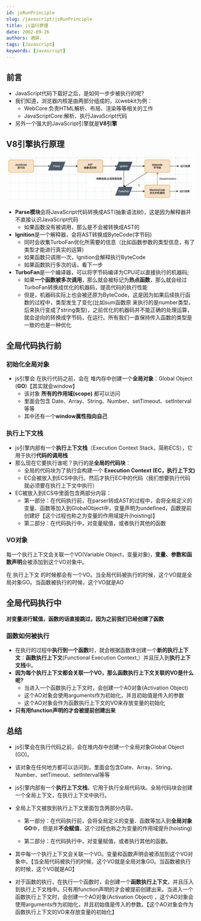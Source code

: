 ```yaml
---
id: jsRunPrinciple
slug: /javascript/jsRunPrinciple
title: js运行原理
date: 2002-09-26
authors: 酒辞.
tags: [Javascript]
keywords: [Javascript]
---
```


## 前言

- JavaScript代码下载好之后，是如何一步步被执行的呢?
- 我们知道，浏览器内核是由两部分组成的，以webkit为例：
  - WebCore:负责HTML解析、布局、渲染等等相关的工作
  - JavaScriptCore:解析、执行JavaScript代码
- 另外一个强大的JavaScript引擎就是**V8引擎**



## V8引擎执行原理

![image-20230226105308544](js运行原理.assets/image-20230226105308544.png)

- **Parse模块**会将JavaScript代码转换成AST(抽象语法树)，这是因为解释器并不直接认识JavaScript代码
  - 如果函数没有被调用，那么是不会被转换成AST的
- **lgnition**是一个解释器，会将AST转换成ByteCode(字节码)
  - 同时会收集TurboFan优化所需要的信息（比如函数参数的类型信息，有了类型才能进行真实的运算)
  - 如果函数只调用一次，lgnition会解释执行ByteCode
  - 如果函数执行多次的话，看下一步
- **TurboFan**是一个编译器，可以将字节码编译为CPU可以直接执行的机器码;
  - 如果**一个函数被多次调用**，那么就会被标记为**热点函数**，那么就会经过TurboFan转换成优化的机器码，提高代码的执行性能
  - 但是，机器码实际上也会被还原为ByteCode，这是因为如果后续执行函数的过程中，类型发生了变化(比如sum函数原
    来执行的是number类型，后来执行变成了string类型)，之前优化的机器码并不能正确的处理运算，就会逆向的转换成字节码，在运行。所有我们一直保持传入函数的类型是一致的也是一种优化



## 全局代码执行前

### 初始化全局对象

- js引擎会 在执行代码之前，会在 堆内存中创建一个**全局对象**：Global Object (**GO**)【其实就会window】
  - 该对象 **所有的作用域(scope)** 都可以访问
  - 里面会包含 Date、Array、String、Number、setTimeout、setInterval 等等
  - 其中还有一个**window属性指向自己**



### 执行上下文栈

- js引擎内部有一个**执行上下文栈**（Execution Context Stack，简称ECS），它用于执行**代码的调用栈**
- 那么现在它要执行谁呢？执行的是**全局的代码块**：
  - 全局的代码块为了执行会构建一个 **Execution Context (EC，执行上下文)** 
  - EC会被放入到ECS中执行。然后才执行EC中的代码（我们想要执行代码就必须要在执行上下文中执行）
- EC被放入到ECS中里面包含两部分内容：
  - 第一部分：在代码执行前，在parser转成AST的过程中，会将全局定义的变量、函数等加入到GlobalObject中，变量声明为undefined，函数提前创建好【这个过程也称之为变量的作用域提升(hoisting)】
  - 第二部分：在代码执行中，对变量赋值，或者执行其他的函数



### VO对象

每一个执行上下文会关联一个VO(Variable Object，变量对象)，**变量、参数和函数声明**会被添加到这个VO对象中。

在 执行上下文 的时候都会有一个VO。当全局代码被执行的时候，这个VO就是全局对象GO。当函数被执行的时候，这个VO就是AO



## 全局代码执行中

**对变量进行赋值，函数的话直接跳过，因为之前我们已经创建了函数**

### 函数如何被执行

- 在执行的过程中**执行到一个函数**时，就会根据函数体创建一个**新的执行上下文**：**函数执行上下文**(Functional Execution Context,）并且压入到**执行上下文栈**中。
- **因为每个执行上下文都会关联一个VO，那么函数执行上下文关联的VO是什么呢?**
  - 当进入一个函数执行上下文时，会创建一个AO对象(Activation Object) 
  - 这个AO对象会使用arguments作为初始化，并且初始值是传入的参数
  - 这个AO对象会作为函数执行上下文的VO来存放变量的初始化
- **只有用function声明的才会被提前创建出来**





## 总结

- js引擎会在执行代码之前，会在堆内存中创建一个全局对象Global Object (GO)。
- 该对象在任何地方都可以访问到，里面会包含Date、Array、String、Number、setTimeout、setInterval等等
- js引擎内部有一个**执行上下文栈**，它用于执行全局代码块。全局代码块会创建一个全局上下文，在执行上下文中执行。
- 全局上下文被放到执行上下文里面包含两部分内容。
  - 第一部分：在代码执行前，会将全局定义的变量、函数等加入到**全局对象GO**中，但是并**不会赋值**，这个过程也称之为变量的作用域提升(hoisting)

  - 第二部分：在代码执行中，对变量赋值，或者执行其他的函数。

- 其中每一个执行上下文会关联一个VO。变量和函数声明会被添加到这个VO对象中。【当全局代码被执行的时候，这个VO就是全局对象GO。当函数被执行的时候，这个VO就是AO】

- 对于函数的执行，在执行一个函数时，会创建一个**函数执行上下文**，并且压入到执行上下文栈中。只有用function声明的才会被提前创建出来。当进入一个函数执行上下文时，会创建一个AO对象(Activation Object) ，这个AO对象会使用arguments作为初始化，并且初始值是传入的参数。【这个AO对象会作为函数执行上下文的VO来存放变量的初始化】


























